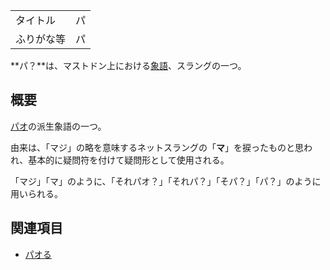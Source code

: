 <div>

|            |     |
|------------|-----|
| タイトル   | パ  |
| ふりがな等 | パ  |

  

**パ？**は、マストドン上における[象語](/%E8%B1%A1%E8%AA%9E "象語")、スラングの一つ。

## 概要

[パオ](/%E3%83%91%E3%82%AA%E3%82%8B "パオる")の派生象語の一つ。

由来は、「マジ」の略を意味するネットスラングの「**マ**」を捩ったものと思われ、基本的に疑問符を付けて疑問形として使用される。

「マジ」「マ」のように、「それパオ？」「それパ？」「そパ？」「パ？」のように用いられる。

## 関連項目

-   [パオる](/%E3%83%91%E3%82%AA%E3%82%8B "パオる")

</div>
